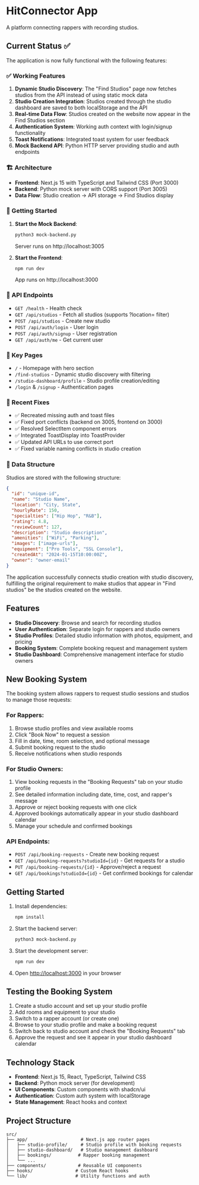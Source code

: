 # HitConnector App

A platform connecting rappers with recording studios.

## Current Status ✅

The application is now fully functional with the following features:

### ✅ Working Features

1. **Dynamic Studio Discovery**: The "Find Studios" page now fetches studios from the API instead of using static mock data
2. **Studio Creation Integration**: Studios created through the studio dashboard are saved to both localStorage and the API
3. **Real-time Data Flow**: Studios created on the website now appear in the Find Studios section
4. **Authentication System**: Working auth context with login/signup functionality
5. **Toast Notifications**: Integrated toast system for user feedback
6. **Mock Backend API**: Python HTTP server providing studio and auth endpoints

### 🏗️ Architecture

- **Frontend**: Next.js 15 with TypeScript and Tailwind CSS (Port 3000)
- **Backend**: Python mock server with CORS support (Port 3005)
- **Data Flow**: Studio creation → API storage → Find Studios display

### 🚀 Getting Started

1. **Start the Mock Backend**:
   ```bash
   python3 mock-backend.py
   ```
   Server runs on http://localhost:3005

2. **Start the Frontend**:
   ```bash
   npm run dev
   ```
   App runs on http://localhost:3000

### 📡 API Endpoints

- `GET /health` - Health check
- `GET /api/studios` - Fetch all studios (supports ?location= filter)
- `POST /api/studios` - Create new studio
- `POST /api/auth/login` - User login
- `POST /api/auth/signup` - User registration
- `GET /api/auth/me` - Get current user

### 🎯 Key Pages

- `/` - Homepage with hero section
- `/find-studios` - Dynamic studio discovery with filtering
- `/studio-dashboard/profile` - Studio profile creation/editing
- `/login` & `/signup` - Authentication pages

### 🔧 Recent Fixes

- ✅ Recreated missing auth and toast files
- ✅ Fixed port conflicts (backend on 3005, frontend on 3000)
- ✅ Resolved SelectItem component errors
- ✅ Integrated ToastDisplay into ToastProvider
- ✅ Updated API URLs to use correct port
- ✅ Fixed variable naming conflicts in studio creation

### 📝 Data Structure

Studios are stored with the following structure:
```json
{
  "id": "unique-id",
  "name": "Studio Name",
  "location": "City, State",
  "hourlyRate": 150,
  "specialties": ["Hip Hop", "R&B"],
  "rating": 4.8,
  "reviewCount": 127,
  "description": "Studio description",
  "amenities": ["WiFi", "Parking"],
  "images": ["image-urls"],
  "equipment": ["Pro Tools", "SSL Console"],
  "createdAt": "2024-01-15T10:00:00Z",
  "owner": "owner-email"
}
```

The application successfully connects studio creation with studio discovery, fulfilling the original requirement to make studios that appear in "Find studios" be the studios created on the website.

## Features

- **Studio Discovery**: Browse and search for recording studios
- **User Authentication**: Separate login for rappers and studio owners
- **Studio Profiles**: Detailed studio information with photos, equipment, and pricing
- **Booking System**: Complete booking request and management system
- **Studio Dashboard**: Comprehensive management interface for studio owners

## New Booking System

The booking system allows rappers to request studio sessions and studios to manage those requests:

### For Rappers:
1. Browse studio profiles and view available rooms
2. Click "Book Now" to request a session
3. Fill in date, time, room selection, and optional message
4. Submit booking request to the studio
5. Receive notifications when studio responds

### For Studio Owners:
1. View booking requests in the "Booking Requests" tab on your studio profile
2. See detailed information including date, time, cost, and rapper's message
3. Approve or reject booking requests with one click
4. Approved bookings automatically appear in your studio dashboard calendar
5. Manage your schedule and confirmed bookings

### API Endpoints:
- `POST /api/booking-requests` - Create new booking request
- `GET /api/booking-requests?studioId={id}` - Get requests for a studio
- `PUT /api/booking-requests/{id}` - Approve/reject a request
- `GET /api/bookings?studioId={id}` - Get confirmed bookings for calendar

## Getting Started

1. Install dependencies:
   ```bash
   npm install
   ```

2. Start the backend server:
   ```bash
   python3 mock-backend.py
   ```

3. Start the development server:
   ```bash
   npm run dev
   ```

4. Open [http://localhost:3000](http://localhost:3000) in your browser

## Testing the Booking System

1. Create a studio account and set up your studio profile
2. Add rooms and equipment to your studio
3. Switch to a rapper account (or create one)
4. Browse to your studio profile and make a booking request
5. Switch back to studio account and check the "Booking Requests" tab
6. Approve the request and see it appear in your studio dashboard calendar

## Technology Stack

- **Frontend**: Next.js 15, React, TypeScript, Tailwind CSS
- **Backend**: Python mock server (for development)
- **UI Components**: Custom components with shadcn/ui
- **Authentication**: Custom auth system with localStorage
- **State Management**: React hooks and context

## Project Structure

```
src/
├── app/                    # Next.js app router pages
│   ├── studio-profile/     # Studio profile with booking requests
│   ├── studio-dashboard/   # Studio management dashboard
│   ├── bookings/          # Rapper booking management
│   └── ...
├── components/            # Reusable UI components
├── hooks/                # Custom React hooks
└── lib/                  # Utility functions and auth
```
